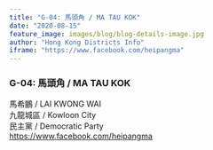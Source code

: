 ```yaml
---
title: "G-04: 馬頭角 / MA TAU KOK"
date: "2020-08-15"
feature_image: images/blog/blog-details-image.jpg
author: "Hong Kong Districts Info"
iframe: "https://www.facebook.com/heipangma"
---
```


### G-04: 馬頭角 / MA TAU KOK  
馬希鵬 / LAI KWONG WAI  
九龍城區 / Kowloon City  
民主黨 / Democratic Party  
https://www.facebook.com/heipangma
